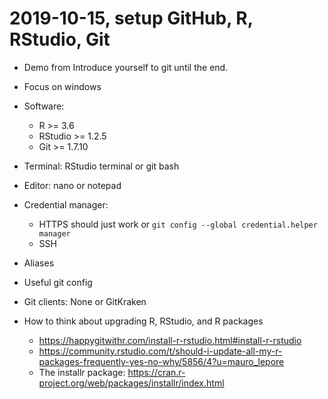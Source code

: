# 2019-10-15, setup GitHub, R, RStudio, Git

* Demo from Introduce yourself to git until the end. 
* Focus on windows
* Software:
    * R >= 3.6
    * RStudio >= 1.2.5
    * Git >= 1.7.10
* Terminal: RStudio terminal or git bash
* Editor: nano or notepad
* Credential manager: 
    * HTTPS should just work or `git config --global credential.helper manager`
    * SSH
* Aliases
* Useful git config
* Git clients: None or GitKraken

* How to think about upgrading R, RStudio, and R packages
    * https://happygitwithr.com/install-r-rstudio.html#install-r-rstudio
    * https://community.rstudio.com/t/should-i-update-all-my-r-packages-frequently-yes-no-why/5856/4?u=mauro_lepore
    * The installr package: https://cran.r-project.org/web/packages/installr/index.html
